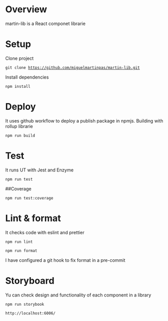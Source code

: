 # Overview

martin-lib is a React componet librarie

# Setup

Clone project

<code>git clone https://github.com/miguelmartinpas/martin-lib.git</code>

Install dependencies

<code>npm install</code>

# Deploy

It uses github workflow to deploy a publish package in npmjs. Building with rollup librarie

<code>npm run build</code>

# Test

It runs UT with Jest and Enzyme

<code>npm run test</code>

##Coverage

<code>npm run test:coverage</code>

# Lint & format

It checks code with eslint and prettier

<code>npm run lint</code>

<code>npm run format</code>

I have configured a git hook to fix format in a pre-commit

# Storyboard

Yu can check design and functionality of each component in a library

<code>npm run storybook</code>

<code>http://localhost:6006/</code>
